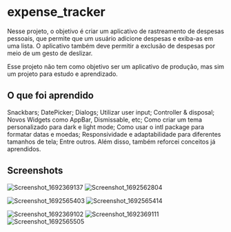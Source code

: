 # expense_tracker

Nesse projeto, o objetivo é criar um aplicativo de rastreamento de despesas pessoais, que permite que um usuário adicione despesas e exiba-as em uma lista. O aplicativo também deve permitir a exclusão de despesas por meio de um gesto de deslizar.

Esse projeto não tem como objetivo ser um aplicativo de produção, mas sim um projeto para estudo e aprendizado.

## O que foi aprendido

Snackbars;
DatePicker;
Dialogs;
Utilizar user input;
Controller & disposal;
Novos Widgets como AppBar, Dismissable, etc;
Como criar um tema personalizado para dark e light mode;
Como usar o intl package para formatar datas e moedas;
Responsividade e adaptabilidade para diferentes tamanhos de tela;
Entre outros.
Além disso, também reforcei conceitos já aprendidos.

## Screenshots
![Screenshot_1692369137](https://github.com/Melatoo/expense_tracker_app/assets/103614164/135370aa-67f6-4b53-aa49-bf1be3bed5c6)
![Screenshot_1692562804](https://github.com/Melatoo/expense_tracker_app/assets/103614164/773fc7f9-1830-4289-948e-bf3dfe7f7d01)

![Screenshot_1692565403](https://github.com/Melatoo/expense_tracker_app/assets/103614164/1dfeaf9c-dcc1-40f5-b491-caa08e6c654f)
![Screenshot_1692565414](https://github.com/Melatoo/expense_tracker_app/assets/103614164/73a838de-dc64-44db-84e2-7ac0c4db4e2e)


![Screenshot_1692369102](https://github.com/Melatoo/expense_tracker_app/assets/103614164/7d03043a-a9e0-4fc4-88e8-2b7d6024f12d)
![Screenshot_1692369111](https://github.com/Melatoo/expense_tracker_app/assets/103614164/f260ed4a-bf8f-4cb3-892a-70ca7f33493c)
![Screenshot_1692565505](https://github.com/Melatoo/expense_tracker_app/assets/103614164/c0c14d57-a264-46d0-8be6-5de3dfd56541)
